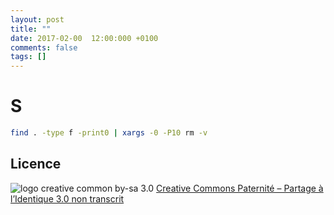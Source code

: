 ```yaml
---
layout: post
title: ""
date: 2017-02-00  12:00:000 +0100
comments: false
tags: []
---
```


# S

```bash
find . -type f -print0 | xargs -0 -P10 rm -v
```

## Licence

![logo creative common by-sa 3.0](http://i.creativecommons.org/l/by-sa/3.0/88x31.png)
[Creative Commons Paternité – Partage à l’Identique 3.0 non transcrit](http://creativecommons.org/licenses/by-sa/3.0/)

